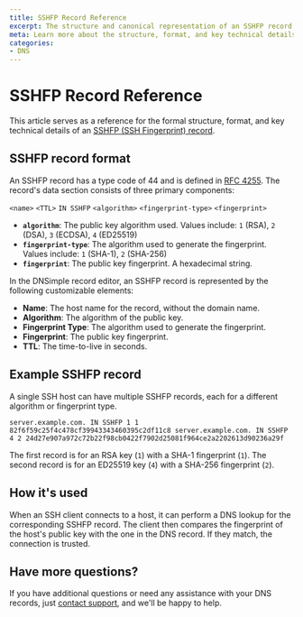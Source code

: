 ```yaml
---
title: SSHFP Record Reference
excerpt: The structure and canonical representation of an SSHFP record
meta: Learn more about the structure, format, and key technical details of SSHFP records.
categories:
- DNS
---
```

# SSHFP Record Reference
This article serves as a reference for the formal structure, format, and key technical details of an [SSHFP (SSH Fingerprint) record](/articles/sshfp-records/).

## SSHFP record format
An SSHFP record has a type code of 44 and is defined in [RFC 4255](https://datatracker.ietf.org/doc/html/rfc4255). The record's data section consists of three primary components:

`<name>` `<TTL>` `IN SSHFP` `<algorithm>` `<fingerprint-type>` `<fingerprint>`
- **`algorithm`**: The public key algorithm used. Values include: `1` (RSA), `2` (DSA), `3` (ECDSA), `4` (ED25519)
- **`fingerprint-type`**: The algorithm used to generate the fingerprint. Values include: `1` (SHA-1), `2` (SHA-256)
- **`fingerprint`**: The public key fingerprint. A hexadecimal string.

In the DNSimple record editor, an SSHFP record is represented by the following customizable elements:
- **Name**: The host name for the record, without the domain name.
- **Algorithm**: The algorithm of the public key.
- **Fingerprint Type**: The algorithm used to generate the fingerprint.
- **Fingerprint**: The public key fingerprint.
- **TTL**: The time-to-live in seconds.

## Example SSHFP record
A single SSH host can have multiple SSHFP records, each for a different algorithm or fingerprint type.
```
server.example.com. IN SSHFP 1 1 82f6f59c25f4c478cf39943343460395c2df11c8 server.example.com. IN SSHFP 4 2 24d27e907a972c72b22f98cb0422f7902d25081f964ce2a2202613d90236a29f
```

The first record is for an RSA key (`1`) with a SHA-1 fingerprint (`1`).
The second record is for an ED25519 key (`4`) with a SHA-256 fingerprint (`2`).

## How it's used
When an SSH client connects to a host, it can perform a DNS lookup for the corresponding SSHFP record. The client then compares the fingerprint of the host's public key with the one in the DNS record. If they match, the connection is trusted.

## Have more questions?
If you have additional questions or need any assistance with your DNS records, just [contact support](https://dnsimple.com/feedback), and we'll be happy to help.

